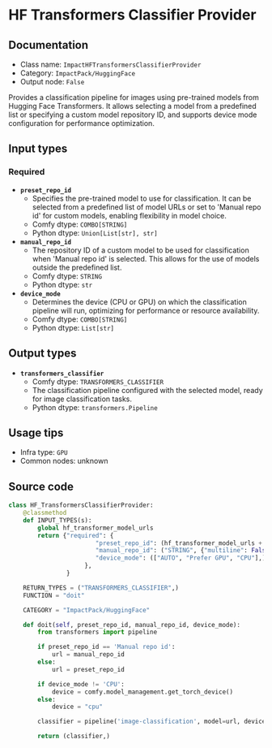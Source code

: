 # HF Transformers Classifier Provider
## Documentation
- Class name: `ImpactHFTransformersClassifierProvider`
- Category: `ImpactPack/HuggingFace`
- Output node: `False`

Provides a classification pipeline for images using pre-trained models from Hugging Face Transformers. It allows selecting a model from a predefined list or specifying a custom model repository ID, and supports device mode configuration for performance optimization.
## Input types
### Required
- **`preset_repo_id`**
    - Specifies the pre-trained model to use for classification. It can be selected from a predefined list of model URLs or set to 'Manual repo id' for custom models, enabling flexibility in model choice.
    - Comfy dtype: `COMBO[STRING]`
    - Python dtype: `Union[List[str], str]`
- **`manual_repo_id`**
    - The repository ID of a custom model to be used for classification when 'Manual repo id' is selected. This allows for the use of models outside the predefined list.
    - Comfy dtype: `STRING`
    - Python dtype: `str`
- **`device_mode`**
    - Determines the device (CPU or GPU) on which the classification pipeline will run, optimizing for performance or resource availability.
    - Comfy dtype: `COMBO[STRING]`
    - Python dtype: `List[str]`
## Output types
- **`transformers_classifier`**
    - Comfy dtype: `TRANSFORMERS_CLASSIFIER`
    - The classification pipeline configured with the selected model, ready for image classification tasks.
    - Python dtype: `transformers.Pipeline`
## Usage tips
- Infra type: `GPU`
- Common nodes: unknown


## Source code
```python
class HF_TransformersClassifierProvider:
    @classmethod
    def INPUT_TYPES(s):
        global hf_transformer_model_urls
        return {"required": {
                        "preset_repo_id": (hf_transformer_model_urls + ['Manual repo id'],),
                        "manual_repo_id": ("STRING", {"multiline": False}),
                        "device_mode": (["AUTO", "Prefer GPU", "CPU"],),
                     },
                }

    RETURN_TYPES = ("TRANSFORMERS_CLASSIFIER",)
    FUNCTION = "doit"

    CATEGORY = "ImpactPack/HuggingFace"

    def doit(self, preset_repo_id, manual_repo_id, device_mode):
        from transformers import pipeline

        if preset_repo_id == 'Manual repo id':
            url = manual_repo_id
        else:
            url = preset_repo_id

        if device_mode != 'CPU':
            device = comfy.model_management.get_torch_device()
        else:
            device = "cpu"

        classifier = pipeline('image-classification', model=url, device=device)

        return (classifier,)

```
